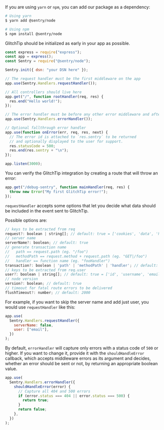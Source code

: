 If you are using `yarn` or `npm`, you can add our package as a dependency:

```bash
# Using yarn
$ yarn add @sentry/node

# Using npm
$ npm install @sentry/node
```

GlitchTip should be initialized as early in your app as possible.

```javascript
const express = require("express");
const app = express();
const Sentry = require("@sentry/node");

Sentry.init({ dsn: "your DSN here" });

// The request handler must be the first middleware on the app
app.use(Sentry.Handlers.requestHandler());

// All controllers should live here
app.get("/", function rootHandler(req, res) {
  res.end("Hello world!");
});

// The error handler must be before any other error middleware and after all controllers
app.use(Sentry.Handlers.errorHandler());

// Optional fallthrough error handler
app.use(function onError(err, req, res, next) {
  // The error id is attached to `res.sentry` to be returned
  // and optionally displayed to the user for support.
  res.statusCode = 500;
  res.end(res.sentry + "\n");
});

app.listen(3000);
```

You can verify the GlitchTip integration by creating a route that will throw an error:

```js
app.get("/debug-sentry", function mainHandler(req, res) {
  throw new Error("My first GlitchTip error!");
});
```

`requestHandler` accepts some options that let you decide what data should be included in the event sent to GlitchTip.

Possible options are:

```js
// keys to be extracted from req
request?: boolean | string[]; // default: true = ['cookies', 'data', 'headers', 'method', 'query_string', 'url']
// server name
serverName?: boolean; // default: true
// generate transaction name
//   path == request.path (eg. "/foo")
//   methodPath == request.method + request.path (eg. "GET|/foo")
//   handler == function name (eg. "fooHandler")
transaction?: boolean | 'path' | 'methodPath' | 'handler'; // default: true = 'methodPath'
// keys to be extracted from req.user
user?: boolean | string[]; // default: true = ['id', 'username', 'email']
// node version
version?: boolean; // default: true
// timeout for fatal route errors to be delivered
flushTimeout?: number; // default: 2000
```

For example, if you want to skip the server name and add just user, you would use `requestHandler` like this:

```js
app.use(
  Sentry.Handlers.requestHandler({
    serverName: false,
    user: ["email"],
  })
);
```

By default, `errorHandler` will capture only errors with a status code of `500` or higher. If you want to change it, provide it with the `shouldHandleError` callback, which accepts middleware errors as its argument and decides, whether an error should be sent or not, by returning an appropriate boolean value.

```js
app.use(
  Sentry.Handlers.errorHandler({
    shouldHandleError(error) {
      // Capture all 404 and 500 errors
      if (error.status === 404 || error.status === 500) {
        return true;
      }
      return false;
    },
  })
);
```
